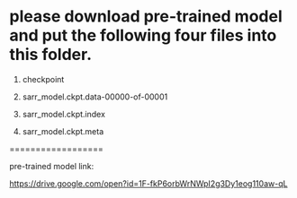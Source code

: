 please download pre-trained model and put the following four files into this folder.
==================

1. checkpoint

2. sarr_model.ckpt.data-00000-of-00001

3. sarr_model.ckpt.index

4. sarr_model.ckpt.meta


==================

pre-trained model link:

https://drive.google.com/open?id=1F-fkP6orbWrNWpI2g3Dy1eog110aw-qL
